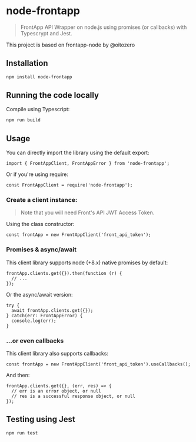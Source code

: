 # node-frontapp

> FrontApp API Wrapper on node.js using promises (or callbacks) with Typescrypt and Jest.

This project is based on frontapp-node by @oitozero

## Installation

```bash
npm install node-frontapp
```

## Running the code locally

Compile using Typescript:

```bash
npm run build
```

## Usage

You can directly import the library using the default export:

```node
import { FrontAppClient, FrontAppError } from 'node-frontapp';
```

Or if you're using require:

```node
const FrontAppClient = require('node-frontapp');
```

### Create a client instance:

> Note that you will need Front's API JWT Access Token.

Using the class constructor:

```node
const frontApp = new FrontAppClient('front_api_token');
```

### Promises & async/await

This client library supports node (+8.x) native promises by default:

```node
frontApp.clients.get({}).then(function (r) {
  // ...
});
```

Or the async/await version:

```node
try {
  await frontApp.clients.get({});
} catch(err: FrontAppError) {
  console.log(err);
}
```

### ...or even callbacks

This client library also supports callbacks:

```node
const frontApp = new FrontAppClient('front_api_token').useCallbacks();
```

And then:

```node
frontApp.clients.get({}, (err, res) => {
  // err is an error object, or null
  // res is a successful response object, or null
});
```

## Testing using Jest

```bash
npm run test
```
